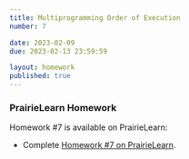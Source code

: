 ```yaml
---
title: Multiprogramming Order of Execution	
number: 7

date: 2023-02-09
due: 2023-02-13 23:59:59

layout: homework
published: true
---
```


### PrairieLearn Homework

Homework #7 is available on PrairieLearn:

- Complete [Homework #7 on PrairieLearn](https://us.prairielearn.com/pl/course_instance/130897/).